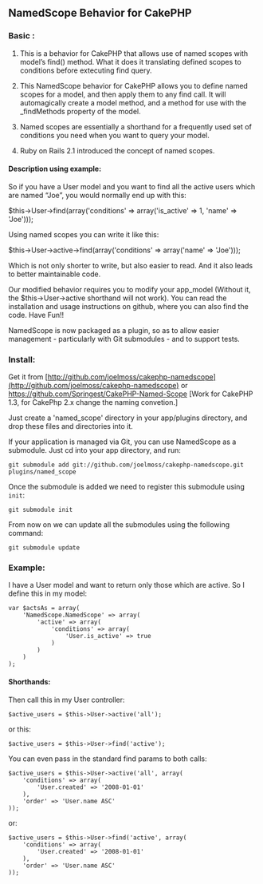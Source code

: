## NamedScope Behavior for CakePHP

### Basic :

1) This is a behavior for CakePHP that allows use of named scopes with model’s find() method. What it does it translating defined scopes to conditions before extecuting find query.

2) This NamedScope behavior for CakePHP allows you to define named scopes for a model, and then apply them to any find call. It will automagically create a model method,
and a method for use with the _findMethods property of the model.

3) Named scopes are essentially a shorthand for a frequently used set of conditions you need when you want to query your model.

4) Ruby on Rails 2.1 introduced the concept of named scopes.

#### Description using example:

So if you have a User model and you want to find all the active users which are named “Joe”, you would normally end up with this:

$this->User->find(array('conditions' => array('is_active' => 1, 'name' => 'Joe')));

Using named scopes you can write it like this:

$this->User->active->find(array('conditions' => array('name' => 'Joe')));

Which is not only shorter to write, but also easier to read. And it also leads to better maintainable code.

Our modified behavior requires you to modify your app_model (Without it, the $this->User->active shorthand will not work).
You can read the installation and usage instructions on github, where you can also find the code. Have Fun!!

NamedScope is now packaged as a plugin, so as to allow easier management - particularly with Git submodules - and to support tests.

### Install:

Get it from [http://github.com/joelmoss/cakephp-namedscope](http://github.com/joelmoss/cakephp-namedscope)
or https://github.com/Springest/CakePHP-Named-Scope [Work for CakePHP 1.3, for CakePhp 2.x change the naming convetion.]

Just create a 'named_scope' directory in your app/plugins directory, and drop these files and directories into it.

If your application is managed via Git, you can use NamedScope as a submodule. Just cd into your app directory, and run:

    git submodule add git://github.com/joelmoss/cakephp-namedscope.git plugins/named_scope

Once the submodule is added we need to register this submodule using `init`:

    git submodule init

From now on we can update all the submodules using the following command:

    git submodule update


### Example:

I have a User model and want to return only those which are active. So I define this in my model:

    var $actsAs = array(
        'NamedScope.NamedScope' => array(
            'active' => array(
                'conditions' => array(
                    'User.is_active' => true
                )
            )
        )
    );

#### Shorthands:

Then call this in my User controller:

    $active_users = $this->User->active('all');

or this:

    $active_users = $this->User->find('active');


You can even pass in the standard find params to both calls:

    $active_users = $this->User->active('all', array(
        'conditions' => array(
            'User.created' => '2008-01-01'
        ),
        'order' => 'User.name ASC'
    ));

or:

    $active_users = $this->User->find('active', array(
        'conditions' => array(
            'User.created' => '2008-01-01'
        ),
        'order' => 'User.name ASC'
    ));